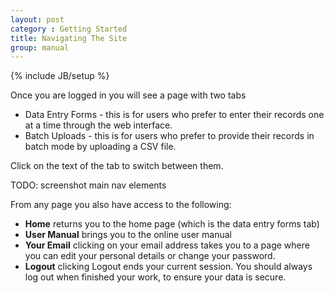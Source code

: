```yaml
---
layout: post
category : Getting Started
title: Navigating The Site
group: manual
---
```

{% include JB/setup %}

Once you are logged in you will see a page with two tabs
* Data Entry Forms - this is for users who prefer to enter their records one at a time through the web interface.
* Batch Uploads - this is for users who prefer to provide their records in batch mode by uploading a CSV file.

Click on the text of the tab to switch between them.

TODO: screenshot main nav elements

From any page you also have access to the following:
* **Home** returns you to the home page (which is the data entry forms tab)
* **User Manual** brings you to the online user manual
* **Your Email** clicking on your email address takes you to a page where you can edit your personal details or change your password.
* **Logout** clicking Logout ends your current session. You should always log out when finished your work, to ensure your data is secure.
